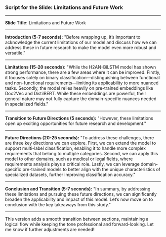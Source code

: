 ### Script for the Slide: Limitations and Future Work

---

**Slide Title:** Limitations and Future Work

---

**Introduction (5-7 seconds):**
"Before wrapping up, it’s important to acknowledge the current limitations of our model and discuss how we can address these in future research to make the model even more robust and versatile."

---

**Limitations (15-20 seconds):**
"While the H2AN-BiLSTM model has shown strong performance, there are a few areas where it can be improved. Firstly, it focuses solely on binary classification—distinguishing between functional and non-functional requirements—limiting its applicability to more nuanced tasks. Secondly, the model relies heavily on pre-trained embeddings like Doc2Vec and DistilBERT. While these embeddings are powerful, their general nature may not fully capture the domain-specific nuances needed in specialized fields."

---

**Transition to Future Directions (5 seconds):**
"However, these limitations open up exciting opportunities for future research and development."

---

**Future Directions (20-25 seconds):**
"To address these challenges, there are three key directions we can explore. First, we can extend the model to support multi-label classification, enabling it to handle more complex requirements that belong to multiple categories. Second, we can apply this model to other domains, such as medical or legal fields, where requirements analysis plays a critical role. Lastly, we can leverage domain-specific pre-trained models to better align with the unique characteristics of specialized datasets, further improving classification accuracy."

---

**Conclusion and Transition (5-7 seconds):**
"In summary, by addressing these limitations and pursuing these future directions, we can significantly broaden the applicability and impact of this model. Let’s now move on to conclusion with the key takeaways from this study."

---

This version adds a smooth transition between sections, maintaining a logical flow while keeping the tone professional and forward-looking. Let me know if further adjustments are needed!

